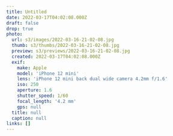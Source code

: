 ```yaml
---
title: Untitled
date: 2022-03-17T04:02:08.000Z
draft: false
drop: true
photo:
  url: s3/images/2022-03-16-21-02-08.jpg
  thumb: s3/thumbs/2022-03-16-21-02-08.jpg
  preview: s3/previews/2022-03-16-21-02-08.jpg
  created: 2022-03-17T04:02:08.000Z
  exif:
    make: Apple
    model: 'iPhone 12 mini'
    lens: 'iPhone 12 mini back dual wide camera 4.2mm f/1.6'
    iso: 250
    aperture: 1.6
    shutter_speed: 1/60
    focal_length: '4.2 mm'
    gps: null
  title: null
  caption: null
links: []
---
```

